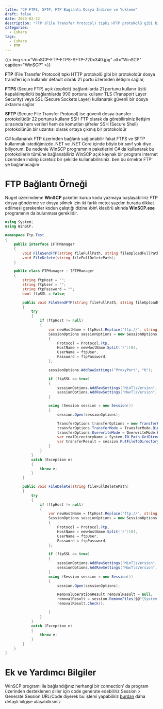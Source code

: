 ```yaml
---
title: "C# FTPS, SFTP, FTP Bağlantı Dosya İndirme ve Yükleme"
draft: false
date: 2023-02-22
description: "FTP (File Transfer Protocol) tıpkı HTTP protokolü gibi bir protokoldür dosya transferi için kullanılır default olarak 21 portu üzerinden iletişim sağlar"
categories:
  - Csharp
tags:
  - Csharp
  - FTP
---
```


{{< img src="WinSCP-FTP-FTPS-SFTP-720x340.jpg" alt="WinSCP" caption="WinSCP" >}}

**FTP** (File Transfer Protocol) tıpkı HTTP protokolü gibi bir protokoldür dosya transferi için kullanılır default olarak 21 portu üzerinden iletişim sağlar,

**FTPS** (Secure FTP) açık (explicit) bağlantılarda 21 portunu kullanır üstü kapalı(implicit) bağlantılarda 990 portunu kullanır TLS (Transport Layer Security) veya SSL (Secure Sockets Layer) kullanarak güvenli bir dosya aktarımı sağlar

**SFTP** (Secure File Transfer Protocol) ise güvenli dosya transfer protokolüdür 22 portunu kullanır SSH FTP olarak da görebilirsiniz iletişim sırasında hem verileri hem de komutları şifreler SSH (Secure Shell) protokolünün bir uzantısı olarak ortaya çıkmış bir protokoldür

C# kullanarak FTP üzerinden bağlantı sağlanabilir fakat FTPS ve SFTP kullanmak istediğimizde .NET ve .NET Core içinde böyle bir sınıf yok diye biliyorum. Bu nedenle WinSCP programının paketlerini C# da kullanarak bu protokollerin tümüne bağlanabiliriz WinSCP açık kaynak bir program internet üzerinden indirip ücretsiz bir şekilde kullanabilirsiniz. ben bu örnekte FTP’ ye bağlanacağım

# FTP Bağlantı Örneği

Nuget üzerimdemn **WinSCP** paketini kurup kodu yazmaya başlayabiliriz FTP dosya gönderme ve dosya silmek için iki farklı metot yazdım burada dikkat edilmesi gerekenler kodun çalıştığı dizine \bin\ klasörü altında **WinSCP.exe** programının da bulunması gereklidir.

```csharp
using System;
using WinSCP;

namespace Ftp.Test
{
    public interface IFTPManager
    {
        void FileSendFTP(string fileFullPath, string fileUploadFullPath);
        void FileDelete(string fileFullDeletePath);
    }

    public class FTPManager : IFTPManager
    {
        string ftpHost = "";
        string ftpUser = "";
        string ftpPassword = "";
        bool ftpSSL = false;

        public void FileSendFTP(string fileFullPath, string fileUploadFullPath)
        {
            try
            {
                if (ftpHost != null)
                {
                    var newHostName = ftpHost.Replace("ftp://", string.Empty);
                    SessionOptions sessionOptions = new SessionOptions
                    {
                        Protocol = Protocol.Ftp,
                        HostName = newHostName.Split('/')[0],
                        UserName = ftpUser,
                        Password = ftpPassword,
                    };

                    sessionOptions.AddRawSettings("ProxyPort", "0");

                    if (ftpSSL == true)
                    {
                        sessionOptions.AddRawSettings("MinTlsVersion", "12");
                        sessionOptions.AddRawSettings("MaxTlsVersion", "13");
                    }

                    using (Session session = new Session())
                    {
                        session.Open(sessionOptions);

                        TransferOptions transferOptions = new TransferOptions();
                        transferOptions.TransferMode = TransferMode.Binary;
                        transferOptions.OverwriteMode = OverwriteMode.Overwrite;
                        var realDirectoryName = System.IO.Path.GetDirectoryName(fileUploadFullPath);
                        var transferResult = session.PutFileToDirectory($@"{fileFullPath}", $@"{System.IO.Path.Combine("my-files", realDirectoryName)}", false, transferOptions);
                    }
                }
            }
            catch (Exception e)
            {
                throw e;
            }
        }

        public void FileDelete(string fileFullDeletePath)
        {
            try
            {
                if (ftpHost != null)
                {
                    var newHostName = ftpHost.Replace("ftp://", string.Empty);
                    SessionOptions sessionOptions = new SessionOptions
                    {
                        Protocol = Protocol.Ftp,
                        HostName = newHostName.Split('/')[0],
                        UserName = ftpUser,
                        Password = ftpPassword,
                    };

                    if (ftpSSL == true)
                    {
                        sessionOptions.AddRawSettings("MinTlsVersion", "12");
                        sessionOptions.AddRawSettings("MaxTlsVersion", "13");
                    }
                    using (Session session = new Session())
                    {
                        session.Open(sessionOptions);

                        RemovalOperationResult removalResult = null;
                        removalResult = session.RemoveFiles($@"{System.IO.Path.Combine("my-files", fileFullDeletePath)}");
                        removalResult.Check();

                    }
                }
            }
            catch (Exception e)
            {
                throw e;
            }
        }
    }
}

```

# Ek ve Yardımcı Bilgiler
WinSCP programı ile bağlandığınız herhangi bir connection’ da program üzerinden desteklenen diller için code generate edebiliriz
Session > Generate Session URL/Code diyerek bu işlemi yapabiliriz [burdan](https://winscp.net/eng/docs/ui_generateurl) daha detaylı bilgiye ulaşabilirsiniz